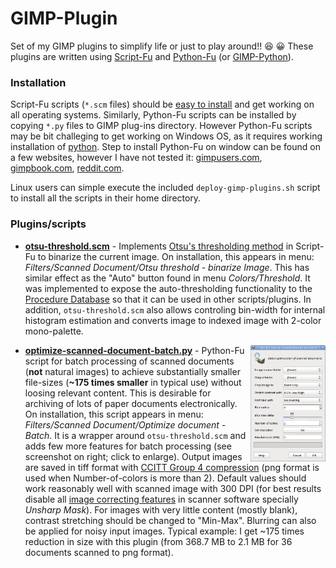 # GIMP-Plugin
Set of my GIMP plugins to simplify life or just to play around!! :satisfied: :grinning: These plugins are written using [Script-Fu](https://docs.gimp.org/en/gimp-concepts-script-fu.html) and [Python-Fu](https://docs.gimp.org/en/gimp-filters-python-fu.html) (or [GIMP-Python](https://www.gimp.org/docs/python/)). 

### Installation
Script-Fu scripts (`*.scm` files) should be [easy to install](https://docs.gimp.org/en/install-script-fu.html) and get working on all operating systems. Similarly, Python-Fu scripts can be installed by copying `*.py` files to GIMP plug-ins directory. However Python-Fu scripts may be bit challeging to get working on Windows OS, as it requires working installation of [python](https://www.python.org/). Step to install Python-Fu on window can be found on a few websites, however I have not tested it: [gimpusers.com](http://www.gimpusers.com/tutorials/install-python-for-gimp-2-6-windows), [gimpbook.com](http://gimpbook.com/scripting/), [reddit.com](https://www.reddit.com/r/GIMP/comments/1hw9f0/using_pythonfu_in_windows/).

Linux users can simple execute the included `deploy-gimp-plugins.sh` script to install all the scripts in their home directory.


### Plugins/scripts

* [**otsu-threshold.scm**](otsu-threshold.scm) - Implements [Otsu's thresholding method](https://en.wikipedia.org/wiki/Otsu's_method) in Script-Fu to binarize the current image. On installation, this appears in menu: _Filters/Scanned Document/Otsu threshold - binarize Image_. This has similar effect as the "Auto" button found in menu _Colors/Threshold_. It was implemented to expose the auto-thresholding functionality to the [Procedure Database](https://docs.gimp.org/en/glossary.html#glossary-pdb) so that it can be used in other scripts/plugins. In addition, `otsu-threshold.scm` also allows controling bin-width for internal histogram estimation and converts image to indexed image with 2-color mono-palette.

* [**optimize-scanned-document-batch.py**](deploy-gimp-plugins.sh) - <img align="right" src="screenshot-optimize-scanned-documents-batch-dialog.png?raw=true" alt="Batch processing screenshot" title="Batch processing dialog" style="max-width:100%;" width="25%"> Python-Fu script for batch processing of scanned documents (**not** natural images) to achieve substantially smaller file-sizes (**~175 times smaller** in typical use) without loosing relevant content. This is desirable for archiving of lots of paper documents electronically. On installation, this script appears in menu: _Filters/Scanned Document/Optimize document - Batch_. It is a wrapper around `otsu-threshold.scm` and adds few more features for batch processing (see screenshot on right; click to enlarge). Output images are saved in tiff format with [CCITT Group 4 compression](https://en.wikipedia.org/wiki/Group_4_compression) (png format is used when Number-of-colors is more than 2). Default values should work reasonably well with scanned image with 300 DPI (for best results disable all [image correcting features](http://ugp01.c-ij.com/ij/webmanual/ScanGear/M/MFP/19.1/EN/SG/Sg-909.html) in scanner software specially _Unsharp Mask_). For images with very little content (mostly blank), contrast stretching should be changed to "Min-Max". Blurring can also be applied for noisy input images. Typical example: I get ~175 times reduction in size with this plugin (from 368.7 MB to 2.1 MB for 36 documents scanned to png format).



